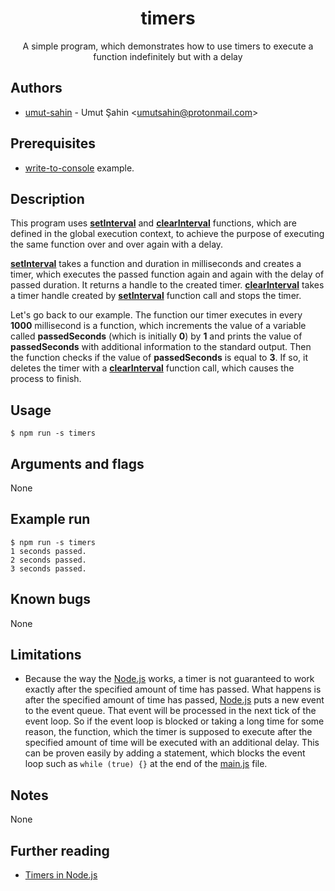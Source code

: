 <div align="center">
  <h1>timers</h1>
  A simple program, which demonstrates how to use timers to execute a function indefinitely but with a delay
</div>

## Authors

- [umut-sahin](https://github.com/umut-sahin) - Umut Şahin \<umutsahin@protonmail.com>

## Prerequisites

- [write-to-console] example.

## Description

This program uses [**setInterval**] and [**clearInterval**] functions, which are defined in the global execution context, to achieve the purpose of executing the same function over and over again with a delay.

[**setInterval**] takes a function and duration in milliseconds and creates a timer, which executes the passed function again and again with the delay of passed duration.
It returns a handle to the created timer.
[**clearInterval**] takes a timer handle created by [**setInterval**] function call and stops the timer.

Let's go back to our example.
The function our timer executes in every **1000** millisecond is a function, which increments the value of a variable called **passedSeconds** (which is initially **0**) by **1** and prints the value of **passedSeconds** with additional information to the standard output.
Then the function checks if the value of **passedSeconds** is equal to **3**.
If so, it deletes the timer with a [**clearInterval**] function call, which causes the process to finish.

## Usage

```
$ npm run -s timers
```

## Arguments and flags

None

## Example run

```
$ npm run -s timers
1 seconds passed.
2 seconds passed.
3 seconds passed.
```

## Known bugs

None

## Limitations

- Because the way the [Node.js] works, a timer is not guaranteed to work exactly after the specified amount of time has passed.
  What happens is after the specified amount of time has passed, [Node.js] puts a new event to the event queue.
  That event will be processed in the next tick of the event loop.
  So if the event loop is blocked or taking a long time for some reason, the function, which the timer is supposed to execute after the specified amount of time will be executed with an additional delay.
  This can be proven easily by adding a statement, which blocks the event loop such as `while (true) {}`  at the end of the [main.js] file.

## Notes

None

## Further reading

- [Timers in Node.js]


[//]: # (Links)

[**clearInterval**]:
  https://nodejs.org/api/timers.html#timers_clearinterval_timeout
[**setInterval**]:
  https://nodejs.org/api/timers.html#timers_setinterval_callback_delay_args
[main.js]:
  https://github.com/umut-sahin/javascript-examples/blob/master/timers/src/main.js
[Node.js]:
  https://nodejs.org/
[Timers in Node.js]:
  https://nodejs.org/en/docs/guides/timers-in-node/
[write-to-console]:
  https://github.com/umut-sahin/javascript-examples/tree/master/write-to-console
